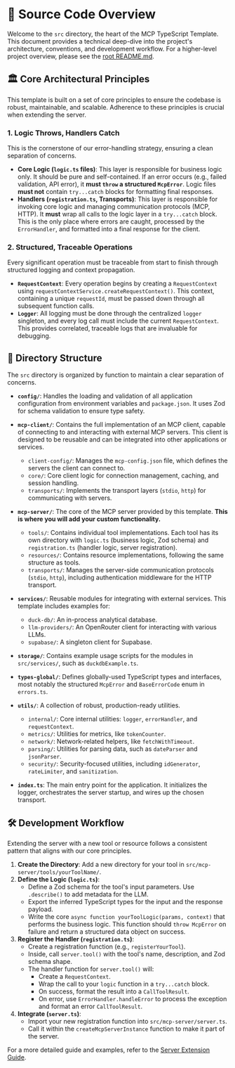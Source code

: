 # 🚀 Source Code Overview

Welcome to the `src` directory, the heart of the MCP TypeScript Template. This document provides a technical deep-dive into the project's architecture, conventions, and development workflow. For a higher-level project overview, please see the [root README.md](../../README.md).

## 🏛️ Core Architectural Principles

This template is built on a set of core principles to ensure the codebase is robust, maintainable, and scalable. Adherence to these principles is crucial when extending the server.

### 1. Logic Throws, Handlers Catch

This is the cornerstone of our error-handling strategy, ensuring a clean separation of concerns.

- **Core Logic (`logic.ts` files)**: This layer is responsible for business logic only. It should be pure and self-contained. If an error occurs (e.g., failed validation, API error), it **must `throw` a structured `McpError`**. Logic files **must not** contain `try...catch` blocks for formatting final responses.
- **Handlers (`registration.ts`, Transports)**: This layer is responsible for invoking core logic and managing communication protocols (MCP, HTTP). It **must** wrap all calls to the logic layer in a `try...catch` block. This is the only place where errors are caught, processed by the `ErrorHandler`, and formatted into a final response for the client.

### 2. Structured, Traceable Operations

Every significant operation must be traceable from start to finish through structured logging and context propagation.

- **`RequestContext`**: Every operation begins by creating a `RequestContext` using `requestContextService.createRequestContext()`. This context, containing a unique `requestId`, must be passed down through all subsequent function calls.
- **`Logger`**: All logging must be done through the centralized `logger` singleton, and every log call must include the current `RequestContext`. This provides correlated, traceable logs that are invaluable for debugging.

## 📁 Directory Structure

The `src` directory is organized by function to maintain a clear separation of concerns.

- **`config/`**: Handles the loading and validation of all application configuration from environment variables and `package.json`. It uses Zod for schema validation to ensure type safety.

- **`mcp-client/`**: Contains the full implementation of an MCP client, capable of connecting to and interacting with external MCP servers. This client is designed to be reusable and can be integrated into other applications or services.
  - `client-config/`: Manages the `mcp-config.json` file, which defines the servers the client can connect to.
  - `core/`: Core client logic for connection management, caching, and session handling.
  - `transports/`: Implements the transport layers (`stdio`, `http`) for communicating with servers.

- **`mcp-server/`**: The core of the MCP server provided by this template. **This is where you will add your custom functionality.**
  - `tools/`: Contains individual tool implementations. Each tool has its own directory with `logic.ts` (business logic, Zod schema) and `registration.ts` (handler logic, server registration).
  - `resources/`: Contains resource implementations, following the same structure as tools.
  - `transports/`: Manages the server-side communication protocols (`stdio`, `http`), including authentication middleware for the HTTP transport.

- **`services/`**: Reusable modules for integrating with external services. This template includes examples for:
  - `duck-db/`: An in-process analytical database.
  - `llm-providers/`: An OpenRouter client for interacting with various LLMs.
  - `supabase/`: A singleton client for Supabase.

- **`storage/`**: Contains example usage scripts for the modules in `src/services/`, such as `duckdbExample.ts`.

- **`types-global/`**: Defines globally-used TypeScript types and interfaces, most notably the structured `McpError` and `BaseErrorCode` enum in `errors.ts`.

- **`utils/`**: A collection of robust, production-ready utilities.
  - `internal/`: Core internal utilities: `logger`, `errorHandler`, and `requestContext`.
  - `metrics/`: Utilities for metrics, like `tokenCounter`.
  - `network/`: Network-related helpers, like `fetchWithTimeout`.
  - `parsing/`: Utilities for parsing data, such as `dateParser` and `jsonParser`.
  - `security/`: Security-focused utilities, including `idGenerator`, `rateLimiter`, and `sanitization`.

- **`index.ts`**: The main entry point for the application. It initializes the logger, orchestrates the server startup, and wires up the chosen transport.

## 🛠️ Development Workflow

Extending the server with a new tool or resource follows a consistent pattern that aligns with our core principles.

1.  **Create the Directory**: Add a new directory for your tool in `src/mcp-server/tools/yourToolName/`.
2.  **Define the Logic (`logic.ts`)**:
    - Define a Zod schema for the tool's input parameters. Use `.describe()` to add metadata for the LLM.
    - Export the inferred TypeScript types for the input and the response payload.
    - Write the core `async function yourToolLogic(params, context)` that performs the business logic. This function should `throw McpError` on failure and return a structured data object on success.
3.  **Register the Handler (`registration.ts`)**:
    - Create a registration function (e.g., `registerYourTool`).
    - Inside, call `server.tool()` with the tool's name, description, and Zod schema shape.
    - The handler function for `server.tool()` will:
      - Create a `RequestContext`.
      - Wrap the call to your `logic` function in a `try...catch` block.
      - On success, format the result into a `CallToolResult`.
      - On error, use `ErrorHandler.handleError` to process the exception and format an error `CallToolResult`.
4.  **Integrate (`server.ts`)**:
    - Import your new registration function into `src/mcp-server/server.ts`.
    - Call it within the `createMcpServerInstance` function to make it part of the server.

For a more detailed guide and examples, refer to the [Server Extension Guide](./mcp-server/README.md).
